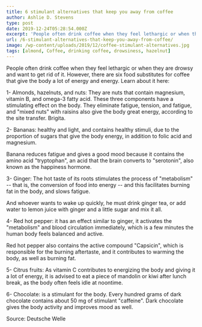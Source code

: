 ```yaml
---
title: 6 stimulant alternatives that keep you away from coffee
author: Ashlie D. Stevens
type: post
date: 2019-12-24T05:28:54.000Z
excerpt: 'People often drink coffee when they feel lethargic or when they are drowsy and want to get rid of it. However, there are six food substitutes for coffee that give the body a lot of energy and energy. Learn about it here:'
url: /6-stimulant-alternatives-that-keep-you-away-from-coffee/
image: /wp-content/uploads/2019/12/coffee-stimulant-alternatives.jpg
tags: [almond, Coffee, drinking coffee, drowsiness, hazelnut]
---
```


People often drink coffee when they feel lethargic or when they are drowsy and want to get rid of it. However, there are six food substitutes for coffee that give the body a lot of energy and energy. Learn about it here:

1- Almonds, hazelnuts, and nuts: They are nuts that contain magnesium, vitamin B, and omega-3 fatty acid. These three components have a stimulating effect on the body. They eliminate fatigue, tension, and fatigue, and "mixed nuts" with raisins also give the body great energy, according to the site transfer. Brigita.

2- Bananas: healthy and light, and contains healthy stimuli, due to the proportion of sugars that give the body energy, in addition to folic acid and magnesium.

Banana reduces fatigue and gives a good mood because it contains the amino acid "tryptophan", an acid that the brain converts to "serotonin", also known as the happiness hormone.

3- Ginger: The hot taste of its roots stimulates the process of "metabolism" -- that is, the conversion of food into energy -- and this facilitates burning fat in the body, and slows fatigue.

And whoever wants to wake up quickly, he must drink ginger tea, or add water to lemon juice with ginger and a little sugar and mix it all.

4- Red hot pepper: it has an effect similar to ginger, it activates the "metabolism" and blood circulation immediately, which is a few minutes the human body feels balanced and active.

Red hot pepper also contains the active compound "Capsicin", which is responsible for the burning aftertaste, and it contributes to warming the body, as well as burning fat.

5- Citrus fruits: As vitamin C contributes to energizing the body and giving it a lot of energy, it is advised to eat a piece of mandolin or kiwi after lunch break, as the body often feels idle at noontime.

6- Chocolate: is a stimulant for the body. Every hundred grams of dark chocolate contains about 50 mg of stimulant "caffeine". Dark chocolate gives the body activity and improves mood as well.

Source: Deutsche Welle
